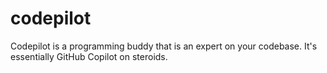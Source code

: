 # codepilot
Codepilot is a programming buddy that is an expert on your codebase. It's essentially GitHub Copilot on steroids.
